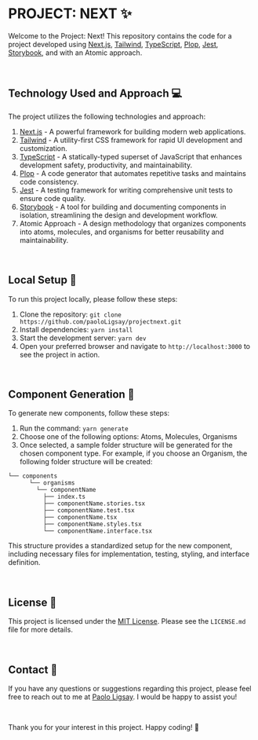 # PROJECT: NEXT ✨

Welcome to the Project: Next! This repository contains the code for a project developed using [Next.js](https://nextjs.org/), [Tailwind](https://tailwindcss.com/), [TypeScript](https://www.typescriptlang.org/), [Plop](https://plopjs.com/), [Jest](https://jestjs.io/), [Storybook](https://storybook.js.org/), and with an Atomic approach.

<br>

## Technology Used and Approach 💻

The project utilizes the following technologies and approach:

1. [Next.js](https://nextjs.org/) - A powerful framework for building modern web applications.
2. [Tailwind](https://tailwindcss.com/) - A utility-first CSS framework for rapid UI development and customization.
3. [TypeScript](https://www.typescriptlang.org/) - A statically-typed superset of JavaScript that enhances development safety, productivity, and maintainability.
4. [Plop](https://plopjs.com/) - A code generator that automates repetitive tasks and maintains code consistency.
5. [Jest](https://jestjs.io/) - A testing framework for writing comprehensive unit tests to ensure code quality.
6. [Storybook](https://storybook.js.org/) - A tool for building and documenting components in isolation, streamlining the design and development workflow.
7. Atomic Approach - A design methodology that organizes components into atoms, molecules, and organisms for better reusability and maintainability.

<br>

## Local Setup 🚀

To run this project locally, please follow these steps:

1. Clone the repository: `git clone https://github.com/paoloLigsay/projectnext.git`
2. Install dependencies: `yarn install`
3. Start the development server: `yarn dev`
4. Open your preferred browser and navigate to `http://localhost:3000` to see the project in action.

<br>

## Component Generation 🧩

To generate new components, follow these steps:

1. Run the command: `yarn generate`
2. Choose one of the following options: Atoms, Molecules, Organisms
3. Once selected, a sample folder structure will be generated for the chosen component type. For example, if you choose an Organism, the following folder structure will be created:

```
└── components
      └── organisms
        └── componentName
          ├── index.ts
          ├── componentName.stories.tsx
          ├── componentName.test.tsx
          ├── componentName.tsx
          ├── componentName.styles.tsx
          └── componentName.interface.tsx
```

This structure provides a standardized setup for the new component, including necessary files for implementation, testing, styling, and interface definition.

<br>

## License 📄
This project is licensed under the [MIT License](LICENSE.md). Please see the `LICENSE.md` file for more details.

<br>

## Contact 📧
If you have any questions or suggestions regarding this project, please feel free to reach out to me at [Paolo Ligsay](https://paolomartinligsay.netlify.app/). I would be happy to assist you!

<br>

Thank you for your interest in this project. Happy coding! 🎉

